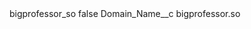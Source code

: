 <?xml version="1.0" encoding="UTF-8"?>
<CustomMetadata xmlns="http://soap.sforce.com/2006/04/metadata" xmlns:xsi="http://www.w3.org/2001/XMLSchema-instance" xmlns:xsd="http://www.w3.org/2001/XMLSchema">
    <label>bigprofessor_so</label>
    <protected>false</protected>
    <values>
        <field>Domain_Name__c</field>
        <value xsi:type="xsd:string">bigprofessor.so</value>
    </values>
</CustomMetadata>
